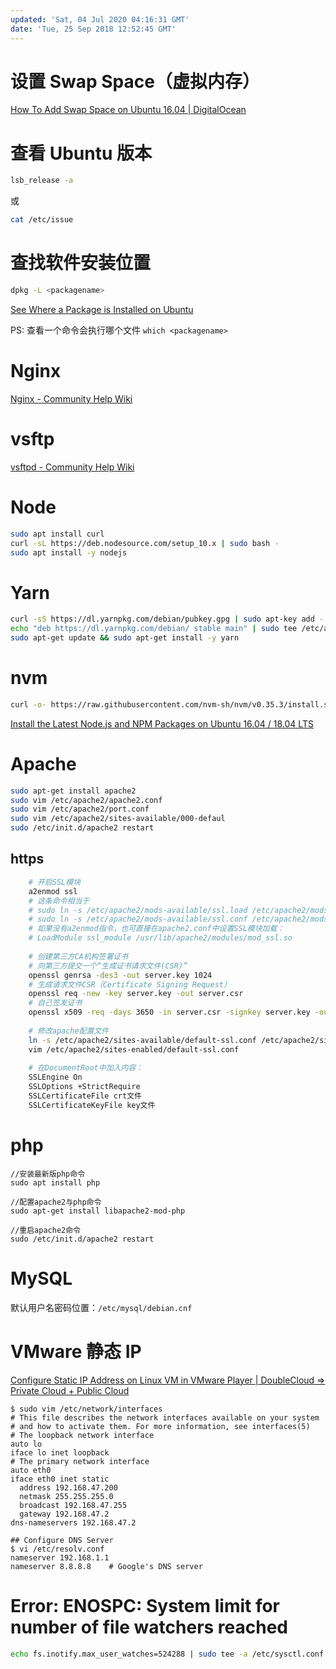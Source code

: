 ```yaml
---
updated: 'Sat, 04 Jul 2020 04:16:31 GMT'
date: 'Tue, 25 Sep 2018 12:52:45 GMT'
---
```


# 设置 Swap Space（虚拟内存）

[How To Add Swap Space on Ubuntu 16.04 | DigitalOcean](https://www.digitalocean.com/community/tutorials/how-to-add-swap-space-on-ubuntu-16-04)

# 查看 Ubuntu 版本

```bash
lsb_release -a
```

或

```bash
cat /etc/issue
```

# 查找软件安装位置

```bash
dpkg -L <packagename>
```

[See Where a Package is Installed on Ubuntu](https://www.howtogeek.com/howto/ubuntu/see-where-a-package-is-installed-on-ubuntu/)

PS: 查看一个命令会执行哪个文件 `which <packagename>`

# Nginx

[Nginx - Community Help Wiki](https://help.ubuntu.com/community/Nginx)

# vsftp

[vsftpd - Community Help Wiki](https://help.ubuntu.com/community/vsftpd)

# Node

```bash
sudo apt install curl
curl -sL https://deb.nodesource.com/setup_10.x | sudo bash -
sudo apt install -y nodejs
```

# Yarn

```bash
curl -sS https://dl.yarnpkg.com/debian/pubkey.gpg | sudo apt-key add -
echo "deb https://dl.yarnpkg.com/debian/ stable main" | sudo tee /etc/apt/sources.list.d/yarn.list
sudo apt-get update && sudo apt-get install -y yarn
```

# nvm

```bash
curl -o- https://raw.githubusercontent.com/nvm-sh/nvm/v0.35.3/install.sh | bash
```

[Install the Latest Node.js and NPM Packages on Ubuntu 16.04 / 18.04 LTS](https://websiteforstudents.com/install-the-latest-node-js-and-nmp-packages-on-ubuntu-16-04-18-04-lts/)

# Apache

```bash
sudo apt-get install apache2
sudo vim /etc/apache2/apache2.conf
sudo vim /etc/apache2/port.conf
sudo vim /etc/apache2/sites-available/000-defaul
sudo /etc/init.d/apache2 restart
```

## https

```bash
    # 开启SSL模块
    a2enmod ssl
    # 这条命令相当于
    # sudo ln -s /etc/apache2/mods-available/ssl.load /etc/apache2/mods-enabled
    # sudo ln -s /etc/apache2/mods-available/ssl.conf /etc/apache2/mods-enabled
    # 如果没有a2enmod指令，也可直接在apache2.conf中设置SSL模块加载：
    # LoadModule ssl_module /usr/lib/apache2/modules/mod_ssl.so
    
    # 创建第三方CA机构签署证书
    # 向第三方提交一个“生成证书请求文件(CSR)”
    openssl genrsa -des3 -out server.key 1024
    # 生成请求文件CSR（Certificate Signing Request）
    openssl req -new -key server.key -out server.csr
    # 自己签发证书
    openssl x509 -req -days 3650 -in server.csr -signkey server.key -out server.crt
    
    # 修改apache配置文件
    ln -s /etc/apache2/sites-available/default-ssl.conf /etc/apache2/sites-enabled/default-ssl.conf
    vim /etc/apache2/sites-enabled/default-ssl.conf
    
    # 在DocumentRoot中加入内容：
    SSLEngine On  
    SSLOptions +StrictRequire  
    SSLCertificateFile crt文件  
    SSLCertificateKeyFile key文件  
```

# php

```
//安装最新版php命令
sudo apt install php

//配置apache2与php命令
sudo apt-get install libapache2-mod-php

//重启apache2命令
sudo /etc/init.d/apache2 restart
```

# MySQL

默认用户名密码位置：`/etc/mysql/debian.cnf`

# VMware 静态 IP

[Configure Static IP Address on Linux VM in VMware Player | DoubleCloud => Private Cloud + Public Cloud](http://www.doublecloud.org/2013/03/configure-static-ip-address-on-linux-vm-in-vmware-player/)

```text
$ sudo vim /etc/network/interfaces
# This file describes the network interfaces available on your system
# and how to activate them. For more information, see interfaces(5)
# The loopback network interface
auto lo
iface lo inet loopback
# The primary network interface
auto eth0
iface eth0 inet static
  address 192.168.47.200
  netmask 255.255.255.0
  broadcast 192.168.47.255
  gateway 192.168.47.2
dns-nameservers 192.168.47.2

## Configure DNS Server
$ vi /etc/resolv.conf
nameserver 192.168.1.1
nameserver 8.8.8.8    # Google's DNS server
```

# Error: ENOSPC: System limit for number of file watchers reached

```bash
echo fs.inotify.max_user_watches=524288 | sudo tee -a /etc/sysctl.conf && sudo sysctl -p
```
